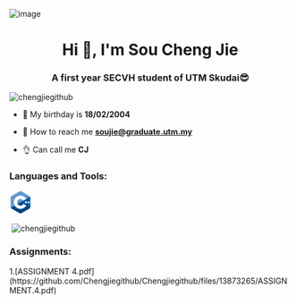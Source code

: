 ![image](https://github.com/Chengjiegithub/Chengjiegithub/assets/148413198/0f1b7118-a039-4601-ba30-a16381828d18)

<h1 align="center">Hi 👋, I'm Sou Cheng Jie</h1>
<h3 align="center">A first year SECVH student of UTM Skudai😎</h3>

<p align="left"> <img src="https://komarev.com/ghpvc/?username=chengjiegithub&label=Profile%20views&color=0e75b6&style=flat-square" alt="chengjiegithub" /> </p>

- 📆 My birthday is **18/02/2004**

- 📧 How to reach me **soujie@graduate.utm.my**


- 👌 Can call me **CJ**

<h3 align="left">Languages and Tools:</h3>
<p align="left"> <a href="https://www.w3schools.com/cpp/" target="_blank" rel="noreferrer"> <img src="https://raw.githubusercontent.com/devicons/devicon/master/icons/cplusplus/cplusplus-original.svg" alt="cplusplus" width="40" height="40"/> </a> </p>

<p>&nbsp;<img align="center" src="https://github-readme-stats.vercel.app/api?username=chengjiegithub&show_icons=true&theme=radical&locale=en" alt="chengjiegithub" /></p>

<h3 align="left">Assignments:</h3>
1.[ASSIGNMENT 4.pdf](https://github.com/Chengjiegithub/Chengjiegithub/files/13873265/ASSIGNMENT.4.pdf)
